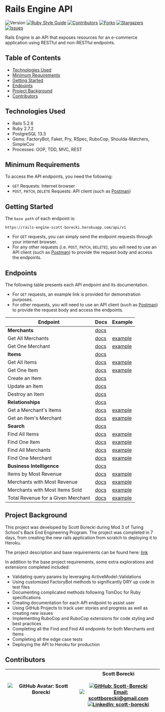 # Rails Engine API

![Version][version-badge]
[![Ruby Style Guide][rubocop-badge]][rubocop-url]
[![Contributors][contributors-badge]][contributors-url]
[![Forks][forks-badge]][forks-url]
[![Stargazers][stars-badge]][stars-url]
[![Issues][issues-badge]][issues-url]

Rails Engine is an API that exposes resources for an e-commerce application using RESTful and non-RESTful endpoints.

## Table of Contents

- [Technologies Used](#technologies-used)
- [Minimum Requirements](#minimum-requirements)
- [Getting Started](#getting-started)
- [Endpoints](#endpoints)
- [Project Background](#project-background)
- [Contributors](#contributors)

## Technologies Used
- Rails 5.2.6
- Ruby 2.7.2
- PostgreSQL 13.3
- Gems: FactoryBot, Faker, Pry, RSpec, RuboCop, Shoulda-Matchers, SimpleCov
- Processes: OOP, TDD, MVC, REST

## Minimum Requirements
To access the API endpoints, you need the following:
- `GET` Requests: Internet browser
- `POST`, `PATCH`, `DELETE` Requests: API client (such as [Postman][postman-url])

## Getting Started

The `base path` of each endpoint is:

```
https://rails-engine-scott-borecki.herokuapp.com/api/v1
```

- For `GET` requests, you can simply send the endpoint requests through your internet browser.  
- For any other requests (i.e. `POST`, `PATCH`, `DELETE`), you will need to use an API client (such as [Postman][postman-url]) to provide the request body and access the endpoints.

## Endpoints

The following table presents each API endpoint and its documentation.  
- For `GET` requests, an example link is provided for demonstration purposes.  
- For other requests, you will need to use an API client (such as [Postman][postman-url]) to provide the request body and access the endpoints.

Endpoint | Docs | Example
---------|------|--------
**Merchants** | [docs][merchants-endpoints-link]
Get All Merchants | [docs][get-all-merchants-docs] | [example][get-all-merchants-ex]
Get One Merchant | [docs][get-one-merchant-docs] | [example][get-one-merchant-ex]
**Items** | [docs][items-endpoints-link]
Get All Items | [docs][get-all-items-docs] | [example][get-all-items-ex]
Get One Item | [docs][get-one-item-docs] | [example][get-one-item-ex]
Create an Item | [docs][create-an-item-docs]
Update an Item | [docs][update-an-item-docs]
Destroy an Item | [docs][delete-an-item-docs]
**Relationships** | [docs][relationship-endpoints-link]
Get a Merchant's Items | [docs][get-a-merchants-items-docs] | [example][get-a-merchants-items-ex]
Get an Item's Merchant | [docs][get-an-items-merchant-docs] | [example][get-an-items-merchant-ex]
**Search** | [docs][search-endpoints-link]
Find All Items | [docs][find-all-items-docs] | [example][find-all-items-ex]
Find One Item | [docs][find-one-item-docs] | [example][find-one-item-ex]
Find All Merchants | [docs][find-all-merchants-docs] | [example][find-all-merchants-ex]
Find One Merchant | [docs][find-one-merchant-docs] | [example][find-one-merchant-ex]
**Business Intelligence** | [docs][bi-endpoints-link]
Items by Most Revenue | [docs][get-items-with-most-revenue-docs] | [example][get-items-with-most-revenue-ex]
Merchants with Most Revenue | [docs][get-merchants-with-most-revenue-docs] | [example][get-merchants-with-most-revenue-ex]
Merchants with Most Items Sold | [docs][get-merchants-with-most-items-sold-docs] | [example][get-merchants-with-most-items-sold-ex]
Total Revenue for a Given Merchant | [docs][get-total-revenue-for-merchant-docs] | [example][get-total-revenue-for-merchant-ex]

## Project Background

This project was developed by Scott Borecki during Mod 3 of Turing School's Back End Engineering Program.  The project was completed in 7 days, from creating the new rails application from scratch to deploying it to Heroku.

The project description and base requirements can be found here: [link][rails-engine-home]

In addition to the base project requirements, some extra explorations and extensions completed included:

- Validating query params by leveraging ActiveModel::Validations
- Using customized FactoryBot methods to significantly DRY up code in test files
- Documenting complicated methods following TomDoc for Ruby specifications
- Creating documentation for each API endpoint to assist user
- Using GitHub Projects to track user stories and progress as well as creating new issues
- Implementing RuboCop and RuboCop extensions for code styling and best practices
- Completing all the Find and Find All endpoints for both Merchants and Items
- Completing all the edge case tests
- Deploying the API to Heroku for production

## Contributors

| ![GitHub Avatar: Scott Borecki][github-avatar] | Scott Borecki<br><br>[![GitHub: Scott-Borecki][github-follow-badge]][GitHub]<br>[![Email: scottborecki@gmail.com][gmail-badge]][gmail]<br>[![LinkedIn: scott-borecki][linkedin-badge]][LinkedIn]<br> |
|-|-|

<!-- Top Level Badges and Links -->
[rubocop-badge]: https://img.shields.io/badge/code_style-rubocop-brightgreen.svg?style=flat-square
[rubocop-url]: https://github.com/rubocop/rubocop
[version-badge]: https://img.shields.io/badge/API_version-V1-or.svg?&style=flat-square&logoColor=white
[contributors-badge]: https://img.shields.io/github/contributors/scott-borecki/rails-engine.svg?style=flat-square
[contributors-url]: https://github.com/scott-borecki/rails-engine/graphs/contributors
[forks-badge]: https://img.shields.io/github/forks/scott-borecki/rails-engine.svg?style=flat-square
[forks-url]: https://github.com/scott-borecki/rails-engine/network/members
[stars-badge]: https://img.shields.io/github/stars/scott-borecki/rails-engine.svg?style=flat-square
[stars-url]: https://github.com/scott-borecki/rails-engine/stargazers
[issues-badge]: https://img.shields.io/github/issues/scott-borecki/rails-engine.svg?style=flat-square
[issues-url]: https://github.com/scott-borecki/rails-engine/issues

<!-- Docs -->
[merchants-endpoints-link]: /doc/merchants_endpoints.md
[get-all-merchants-docs]: /doc/merchants_endpoints.md#get-all-merchants
[get-one-merchant-docs]: /doc/merchants_endpoints.md#get-one-merchant
[items-endpoints-link]: /doc/items_endpoints.md
[get-all-items-docs]: /doc/items_endpoints.md#get-all-items
[get-one-item-docs]: /doc/items_endpoints.md#get-one-item
[create-an-item-docs]: /doc/items_endpoints.md#create-an-item
[update-an-item-docs]: /doc/items_endpoints.md#update-an-item
[delete-an-item-docs]: /doc/items_endpoints.md#delete-an-item
[relationship-endpoints-link]: /doc/relationship_endpoints.md
[get-a-merchants-items-docs]: /doc/relationship_endpoints.md#get-a-merchants-items
[get-an-items-merchant-docs]: /doc/relationship_endpoints.md#get-an-items-merchant
[search-endpoints-link]: /doc/search_endpoints.md
[find-all-items-docs]: /doc/search_endpoints.md#find-all-items
[find-one-item-docs]: /doc/search_endpoints.md#find-one-item
[find-all-merchants-docs]: /doc/search_endpoints.md#find-all-merchants
[find-one-merchant-docs]: /doc/search_endpoints.md#find-one-merchant
[bi-endpoints-link]: /doc/business_intelligence_endpoints.md
[get-items-with-most-revenue-docs]: /doc/business_intelligence_endpoints.md#get-items-with-most-revenue
[get-merchants-with-most-revenue-docs]: /doc/business_intelligence_endpoints.md#get-merchants-with-most-revenue
[get-merchants-with-most-items-sold-docs]: /doc/business_intelligence_endpoints.md#get-merchants-with-most-items-sold
[get-total-revenue-for-merchant-docs]: /doc/business_intelligence_endpoints.md#get-total-revenue-for-a-merchant

<!-- Examples -->
[get-all-merchants-ex]: https://rails-engine-scott-borecki.herokuapp.com/api/v1/merchants?page=1&per_page=3
[get-one-merchant-ex]: https://rails-engine-scott-borecki.herokuapp.com/api/v1/merchants/42
[get-all-items-ex]: https://rails-engine-scott-borecki.herokuapp.com/api/v1/items?per_page=3
[get-one-item-ex]: https://rails-engine-scott-borecki.herokuapp.com/api/v1/items/179
[get-a-merchants-items-ex]: https://rails-engine-scott-borecki.herokuapp.com/api/v1/merchants/99/items
[get-an-items-merchant-ex]: https://rails-engine-scott-borecki.herokuapp.com/api/v1/items/209/merchant
[find-all-items-ex]: https://rails-engine-scott-borecki.herokuapp.com/api/v1/items/find_all?min_price=94.99&max_price=99.99
[find-one-item-ex]: https://rails-engine-scott-borecki.herokuapp.com/api/v1/items/find?min_price=94.99&max_price=99.99
[find-all-merchants-ex]: https://rails-engine-scott-borecki.herokuapp.com/api/v1/merchants/find_all?name=ILL
[find-one-merchant-ex]: https://rails-engine-scott-borecki.herokuapp.com/api/v1/merchants/find?name=ILL
[get-items-with-most-revenue-ex]: https://rails-engine-scott-borecki.herokuapp.com/api/v1/revenue/items?quantity=3
[get-merchants-with-most-revenue-ex]: https://rails-engine-scott-borecki.herokuapp.com/api/v1/revenue/merchants?quantity=3
[get-merchants-with-most-items-sold-ex]: https://rails-engine-scott-borecki.herokuapp.com/api/v1/merchants/most_items?quantity=3
[get-total-revenue-for-merchant-ex]: https://rails-engine-scott-borecki.herokuapp.com/api/v1/revenue/merchants/42

<!-- Links -->
[Repository]: https://github.com/Scott-Borecki/rails-engine
[GitHub]: https://github.com/scott-borecki
[gmail]: mailto:scottborecki@gmail.com
[LinkedIn]: https://www.linkedin.com/in/scott-borecki/
[postman-url]: https://www.postman.com/
[rails-engine-home]: https://backend.turing.edu/module3/projects/rails_engine/

<!-- Badges -->
[github-follow-badge]: https://img.shields.io/github/followers/scott-borecki?label=follow&style=social
[gmail-badge]: https://img.shields.io/badge/gmail-scottborecki@gmail.com-green?style=flat&logo=gmail&logoColor=white&color=white&labelColor=EA4335
[linkedin-badge]: https://img.shields.io/badge/Scott--Borecki-%23OpenToWork-green?style=flat&logo=Linkedin&logoColor=white&color=success&labelColor=0A66C2

<!-- Images -->
[github-avatar]: https://avatars.githubusercontent.com/u/79381792?s=100
